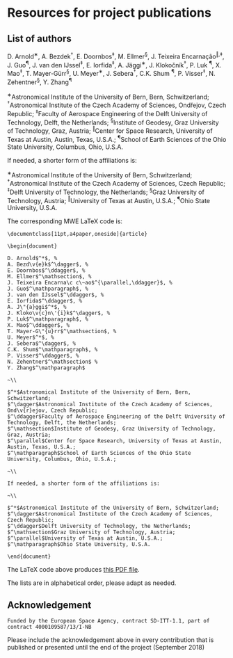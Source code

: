 # Resources for project publications

## List of authors 

D. Arnold<sup>&lowast;</sup>,
A. Bezdek<sup>&dagger;</sup>,
E. Doornbos<sup>&Dagger;</sup>,
M. Ellmer<sup>&sect;</sup>,
J. Teixeira Encarnação<sup>&#8214;,&Dagger;</sup>,
J. Guo<sup>&para;</sup>,
J. van den IJssel<sup>&Dagger;</sup>,
E. Iorfida<sup>&Dagger;</sup>,
A. Jäggi<sup>&lowast;</sup>,
J. Klokočník<sup>&dagger;</sup>,
P. Luk <sup>&para;</sup>,
X. Mao<sup>&Dagger;</sup>,
T. Mayer-Gürr<sup>&sect;</sup>,
U. Meyer<sup>&lowast;</sup>,
J. Sebera<sup>&dagger;</sup>,
C.K. Shum <sup>&para;</sup>,
P. Visser<sup>&Dagger;</sup>,
N. Zehentner<sup>&sect;</sup>,
Y. Zhang<sup>&para;</sup>
           
<sup>&lowast;</sup>Astronomical Institute of the University of Bern, Bern, Schwitzerland;
<sup>&dagger;</sup>Astronomical Institute of the Czech Academy of Sciences, Ondřejov, Czech Republic;
<sup>&Dagger;</sup>Faculty of Aerospace Engineering of the Delft University of Technology, Delft, the Netherlands;
<sup>&sect;</sup>Institute of Geodesy, Graz University of Technology, Graz, Austria;
<sup>&#8214;</sup>Center for Space Research, University of Texas at Austin, Austin, Texas, U.S.A.;
<sup>&para;</sup>School of Earth Sciences of the Ohio State University, Columbus, Ohio, U.S.A.

If needed, a shorter form of the affiliations is:

<sup>&lowast;</sup>Astronomical Institute of the University of Bern, Schwitzerland;
<sup>&dagger;</sup>Astronomical Institute of the Czech Academy of Sciences, Czech Republic;
<sup>&Dagger;</sup>Delft University of Technology, the Netherlands;
<sup>&sect;</sup>Graz University of Technology, Austria;
<sup>&#8214;</sup>University of Texas at Austin, U.S.A.;
<sup>&para;</sup>Ohio State University, U.S.A.

The corresponding MWE LaTeX code is:

```TeX
\documentclass[11pt,a4paper,oneside]{article}

\begin{document}

D. Arnold$^*$, %
A. Bezd\v{e}k$^\dagger$, %
E. Doornbos$^\ddagger$, %
M. Ellmer$^\mathsection$, %
J. Teixeira Encarna\c c\~ao$^{\parallel,\ddagger}$, %
J. Guo$^\mathparagraph$, %
J. van den IJssel$^\ddagger$, %
E. Iorfida$^\ddagger$, %
A. J\"{a}ggi$^*$, %
J. Kloko\v{c}n\'{i}k$^\dagger$, %
P. Luk$^\mathparagraph$, %
X. Mao$^\ddagger$, %
T. Mayer-G\"{u}rr$^\mathsection$, %
U. Meyer$^*$, %
J. Sebera$^\dagger$, %
C.K. Shum$^\mathparagraph$, %
P. Visser$^\ddagger$, %
N. Zehentner$^\mathsection$ %
Y. Zhang$^\mathparagraph$

~\\

$^*$Astronomical Institute of the University of Bern, Bern, Schwitzerland;
$^\dagger$Astronomical Institute of the Czech Academy of Sciences, Ond\v{r}ejov, Czech Republic;
$^\ddagger$Faculty of Aerospace Engineering of the Delft University of Technology, Delft, the Netherlands;
$^\mathsection$Institute of Geodesy, Graz University of Technology, Graz, Austria;
$^\parallel$Center for Space Research, University of Texas at Austin, Austin, Texas, U.S.A.;
$^\mathparagraph$School of Earth Sciences of the Ohio State University, Columbus, Ohio, U.S.A.;

~\\

If needed, a shorter form of the affiliations is:

~\\

$^*$Astronomical Institute of the University of Bern, Schwitzerland;
$^\dagger$Astronomical Institute of the Czech Academy of Sciences, Czech Republic;
$^\ddagger$Delft University of Technology, the Netherlands;
$^\mathsection$Graz University of Technology, Austria;
$^\parallel$University of Texas at Austin, U.S.A.;
$^\mathparagraph$Ohio State University, U.S.A.

\end{document}

```

The LaTeX code above produces [this PDF file](http://jgte.github.io/gswarm/authors.pdf).

The lists are in alphabetical order, please adapt as needed.

## Acknowledgement 

`Funded by the European Space Agency, contract SD-ITT-1.1, part of contract 4000109587/13/I-NB`

Please include the acknowledgement above in every contribution that is published or presented until the end of the project (September 2018)

